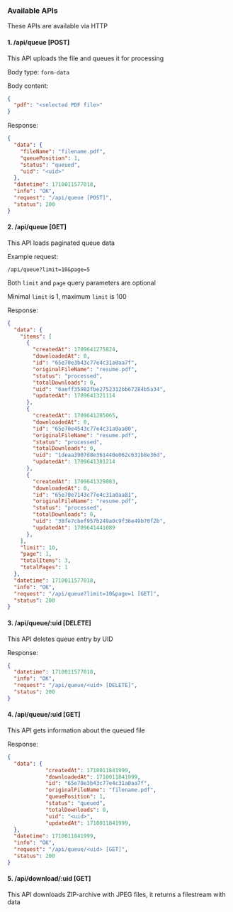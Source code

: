 ### Available APIs

These APIs are available via HTTP

#### 1. /api/queue [POST]

This API uploads the file and queues it for processing

Body type: `form-data`

Body content:

```json
{
  "pdf": "<selected PDF file>"
}
```

Response:

```json
{
  "data": {
    "fileName": "filename.pdf",
    "queuePosition": 1,
    "status": "queued",
    "uid": "<uid>"
  },
  "datetime": 1710011577018,
  "info": "OK",
  "request": "/api/queue [POST]",
  "status": 200
}
```

#### 2. /api/queue [GET]

This API loads paginated queue data

Example request:

```text
/api/queue?limit=10&page=5
```

Both `limit` and `page` query parameters are optional

Minimal `limit` is 1, maximum `limit` is 100 

Response:

```json
{
  "data": {
    "items": [
      {
        "createdAt": 1709641275824,
        "downloadedAt": 0,
        "id": "65e70e3b43c77e4c31a0aa7f",
        "originalFileName": "resume.pdf",
        "status": "processed",
        "totalDownloads": 0,
        "uid": "6aeff35982fbe2752312bb67284b5a34",
        "updatedAt": 1709641321114
      },
      {
        "createdAt": 1709641285065,
        "downloadedAt": 0,
        "id": "65e70e4543c77e4c31a0aa80",
        "originalFileName": "resume.pdf",
        "status": "processed",
        "totalDownloads": 0,
        "uid": "1deaa3907d8e361440e062c631b8e36d",
        "updatedAt": 1709641381214
      },
      {
        "createdAt": 1709641329083,
        "downloadedAt": 0,
        "id": "65e70e7143c77e4c31a0aa81",
        "originalFileName": "resume.pdf",
        "status": "processed",
        "totalDownloads": 0,
        "uid": "38fe7cbef957b249a0c9f36e49b70f2b",
        "updatedAt": 1709641441089
      },
    ],
    "limit": 10,
    "page": 1,
    "totalItems": 3,
    "totalPages": 1
  },
  "datetime": 1710011577018,
  "info": "OK",
  "request": "/api/queue?limit=10&page=1 [GET]",
  "status": 200
}
```

#### 3. /api/queue/:uid [DELETE]

This API deletes queue entry by UID

Response:

```json
{
  "datetime": 1710011577018,
  "info": "OK",
  "request": "/api/queue/<uid> [DELETE]",
  "status": 200
}
```

#### 4. /api/queue/:uid [GET]

This API gets information about the queued file

Response:

```json
{
  "data": {
			"createdAt": 1710011841999,
			"downloadedAt": 1710011841999,
			"id": "65e70e3b43c77e4c31a0aa7f",
			"originalFileName": "filename.pdf",
			"queuePosition": 1,
			"status": "queued",
			"totalDownloads": 0,
			"uid": "<uid>",
			"updatedAt": 1710011841999,
  },
  "datetime": 1710011841999,
  "info": "OK",
  "request": "/api/queue/<uid> [GET]",
  "status": 200
}
```

#### 5. /api/download/:uid [GET]

This API downloads ZIP-archive with JPEG files, it returns a filestream with data
